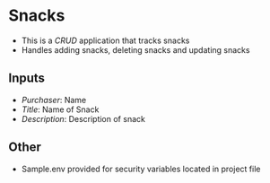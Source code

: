 # Snacks

- This is a *CRUD* application that tracks snacks
- Handles adding snacks, deleting snacks and updating snacks

## Inputs

- *Purchaser*: Name
- *Title*: Name of Snack
- *Description*: Description of snack

## Other

- Sample.env provided for security variables located in project file